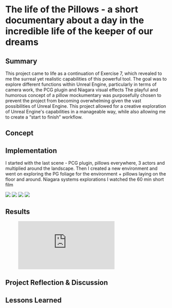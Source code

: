 # The life of the Pillows - a short documentary about a day in the incredible life of the keeper of our dreams

## Summary
This project came to life as a continuation of Exercise 7, which revealed to me the surreal yet realistic capabilities of this powerful tool. The goal was to explore different functions within Unreal Engine, particularly in terms of camera work, the PCG plugin and Niagara visual effects
The playful and humorous concept of a pillow mockumentary was purposefully chosen to prevent the project from becoming overwhelming given the vast possibilities of Unreal Engine. This project allowed for a creative exploration of Unreal Engine's capabilities in a manageable way, while also allowing me to create a “start to finish” workflow. 

## Concept

## Implementation

I started with the last scene - PCG plugin, pillows everywhere, 3 actors and multiplied around the landscape.
Then I created a new environment and went on exploring the PG foliage for the environment + pillows laying on the floor and around. 
Niagara systems explorations
I watched the 60 min short film 

![](img/01-min.png)
![](img/02-min.png)
![](img/03-min.png)
![](img/04-min.png)

## Results


<figure class="video_container">
  <iframe src="https://www.youtube.com/embed/OrHru5TTsBY" title="YouTube video player" frameborder="0" allow="accelerometer; autoplay; clipboard-write; encrypted-media; gyroscope; picture-in-picture; web-share" allowfullscreen></iframe>
</figure>

## Project Reflection & Discussion

## Lessons Learned

